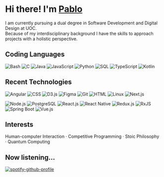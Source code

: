 # Hi there! I'm [Pablo](https://apausa.dev)

I am currently pursuing a dual degree in Software Development and Digital Design at UOC.  
Because of my interdisciplinary background I have the skills to approach projects with a holistic perspective.

## Coding Languages

![Bash](https://img.shields.io/badge/Bash-black?logo=gnubash)
![C](https://img.shields.io/badge/C-black?logo=c)
![Java](https://img.shields.io/badge/Java-black)
![JavaScript](https://img.shields.io/badge/JavaScript-black?logo=javascript)
![Python](https://img.shields.io/badge/Python-black?logo=python)
![SQL](https://img.shields.io/badge/SQL-black)
![TypeScript](https://img.shields.io/badge/TypeScript-black?logo=typescript)
![Kotlin](https://img.shields.io/badge/Kotlin-black?logo=kotlin)

## Recent Technologies

![Angular](https://img.shields.io/badge/Angular-black?logo=angular)
![CSS](https://img.shields.io/badge/CSS-black?logo=css3)
![D3.js](https://img.shields.io/badge/D3.js-black?logo=d3dotjs)
![Figma](https://img.shields.io/badge/Figma-black?logo=figma)
![Git](https://img.shields.io/badge/Git-black?logo=git)
![HTML](https://img.shields.io/badge/HTML-black?logo=html5)
![Linux](https://img.shields.io/badge/Linux-black?logo=linux)
![Next.js](https://img.shields.io/badge/Next.js-black?logo=nextdotjs)

![Node.js](https://img.shields.io/badge/Node.js-black?logo=nodedotjs)
![PostgreSQL](https://img.shields.io/badge/PostgreSQL-black?logo=postgresql)
![React.js](https://img.shields.io/badge/React.js-black?logo=react)
![React Native](https://img.shields.io/badge/React_Native-black?logo=react)
![Redux.js](https://img.shields.io/badge/Redux.js-black?logo=redux)
![RxJS](https://img.shields.io/badge/RxJS-black)
![Spring Boot](https://img.shields.io/badge/Spring_Boot-black?logo=springboot)
![Vue.js](https://img.shields.io/badge/Vue.js-black?logo=vuedotjs)

## Interests

Human-computer Interaction · Competitive Programming · Stoic Philosophy · Quantum Computing

## Now listening...

[![spotify-github-profile](https://spotify-github-profile.kittinanx.com/api/view?uid=pabloapausa&cover_image=true&theme=natemoo-re&show_offline=true&background_color=121212&interchange=false&bar_color=53b14f&bar_color_cover=false)](https://spotify-github-profile.kittinanx.com/api/view?uid=pabloapausa&redirect=true)
